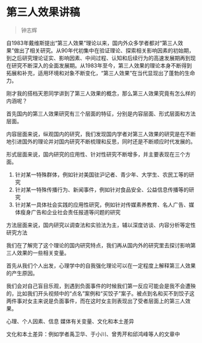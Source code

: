 # 第三人效果讲稿

> 钟志辉

自1983年戴维斯提出“第三人效果”理论以来，国内外众多学者都对“第三人效果”做出了相关研究。从90年代初集中在验证理论、探索相关影响因素的初始期，到之后研究理论证实、影响因素、中间过程、认知和后续行为的高速发展期再到现在研究不断深入的全面发展期。从1983年至今，第三人效果的理论本身不断得到拓展和补充，适用环境和对象不断变化，“第三人效果”在当代显现出了蓬勃的生命力。

刚才我的搭档天恩同学讲到了第三人效果的概念，那么第三人效果究竟有怎么样的内涵呢？

首先国内的第三人效果研究有三个层面的特征，分别是内容层面、形式层面和方法层面。

内容层面来说，纵观国内的研究，我们发现国内学者对第三人效果的研究是在不断地引进国外的理论并对国内研究不断梳理和反思，同时还是不断顺应时代发展的。

形式层面来说，国内研究的应用性、针对性研究不断增多，并主要表现在三个方面。

1. 针对某一特殊群体，例如针对美国驻沪记者、青少年、大学生、农民工等的研究
2. 针对某一特殊传播行为、新闻事件，例如针对食品安全、公益信息传播等的研究
3. 针对某一具体社会实践的应用性研究，例如针对传媒素养教育、名人广告、媒体瘦身广告和企业社会责任报道等问题的研究

方法层面来说，国内研究以调查法和实验法为主，辅以深度访谈、内容分析等定性研究方法

我们在了解完了这个理论的国内研究特点，我们再从国内外的研究里去探讨影响第三人效果的一些相关变量。

首先从我们个人出发，心理学中的自我强化理论可以在一定程度上解释第三人效果的产生原因。

我们会对自己盲目乐观，到遇到负面事件的时候我们第一反应可能会是我不会遭殃的，比如我们开头视频中的“点名”案例和“买饺子”案子。被点到名和买不到饺子这两件事对女主来说是负面事件，而在这时女主则表现出了受者层面上的第三人效果。

心理、个人因素、信息 媒体有关变量、文化和本土差异

文化和本土差异：例如学者禹卫华、于小川、曾秀芹和邱鸿峰等人的文章中